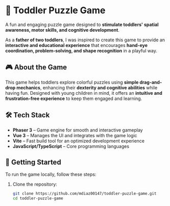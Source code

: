 # 🧩 Toddler Puzzle Game  

A fun and engaging puzzle game designed to **stimulate toddlers' spatial awareness, motor skills, and cognitive development**.  

As a **father of two toddlers**, I was inspired to create this game to provide an **interactive and educational experience** that encourages **hand-eye coordination, problem-solving, and shape recognition** in a playful way.  

## 🎮 About the Game  
This game helps toddlers explore colorful puzzles using **simple drag-and-drop mechanics**, enhancing their **dexterity and cognitive abilities** while having fun. Designed with young children in mind, it offers an **intuitive and frustration-free experience** to keep them engaged and learning.  

## 🛠️ Tech Stack  
- **Phaser 3** – Game engine for smooth and interactive gameplay  
- **Vue 3** – Manages the UI and integrates with the game logic  
- **Vite** – Fast build tool for an optimized development experience  
- **JavaScript/TypeScript** – Core programming languages  

## 🚀 Getting Started  
To run the game locally, follow these steps:  

1. Clone the repository:  
   ```sh
   git clone https://github.com/mdiaz00147/toddler-puzzle-game.git
   cd toddler-puzzle-game
